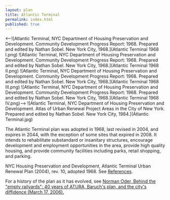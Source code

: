 ```yaml
---
layout: plan
title: Atlantic Terminal
permalink: index.html
published: true
---
```


<--![Atlantic Terminal, NYC Department of Housing Preservation and Development. Community Development Progress Report: 1968. Prepared and edited by Nathan Sobel. New York City, 1968.](Atlantic Terminal 1968 I.png)
![Atlantic Terminal, NYC Department of Housing Preservation and Development. Community Development Progress Report: 1968. Prepared and edited by Nathan Sobel. New York City, 1968.](Atlantic Terminal 1968 II.png)
![Atlantic Terminal, NYC Department of Housing Preservation and Development. Community Development Progress Report: 1968. Prepared and edited by Nathan Sobel. New York City, 1968.](Atlantic Terminal 1968 III.png)
![Atlantic Terminal, NYC Department of Housing Preservation and Development. Community Development Progress Report: 1968. Prepared and edited by Nathan Sobel. New York City, 1968.](Atlantic Terminal 1968 IV.png)-->
![Atlantic Terminal, NYC Department of Housing Preservation and Development. Atlas of Urban Renewal Project Areas in the City of New York. Prepared and edited by Nathan Sobel. New York City, 1984.](Atlantic Terminal.jpg)

The Atlantic Terminal plan was adopted in 1968, last revised in 2004, and expires in 2044, with the exception of some sites that expired in 2008. It intends to rehabilitate substandard or insanitary structures, encourage development and employment opportunities in the area, provide high quality housing, and provide community facilities including parks, retail shopping, and parking.

NYC Housing Preservation and Development, Atlantic Terminal Urban Renewal Plan (2004), rev. 10, adopted 1968. See [References](http://www.urbanreviewer.org/#page=references.html).

For a history of the plan as it has evolved, see [Norman Oder, Behind the "empty railyards": 40 years of ATURA, Baruch's plan, and the city's diffidence (March 17, 2006).](http://atlanticyardsreport.blogspot.com/2006/03/behind-empty-railyards-40-years-of.html)